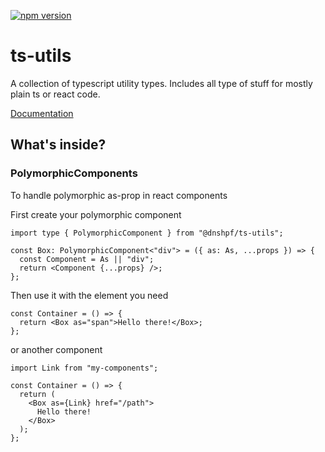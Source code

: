 [![npm version](https://badge.fury.io/js/@dnshpf%2Fts-utils.svg)](https://badge.fury.io/js/@dnshpf%2Fts-utils)

# ts-utils

A collection of typescript utility types. Includes all type of stuff for mostly plain ts or react code.

[Documentation](https://hoepfnerdennis.github.io/ts-utils/)

## What's inside?

### PolymorphicComponents

To handle polymorphic as-prop in react components

First create your polymorphic component

```tsx
import type { PolymorphicComponent } from "@dnshpf/ts-utils";

const Box: PolymorphicComponent<"div"> = ({ as: As, ...props }) => {
  const Component = As || "div";
  return <Component {...props} />;
};
```

Then use it with the element you need

```tsx
const Container = () => {
  return <Box as="span">Hello there!</Box>;
};
```

or another component

```tsx
import Link from "my-components";

const Container = () => {
  return (
    <Box as={Link} href="/path">
      Hello there!
    </Box>
  );
};
```
